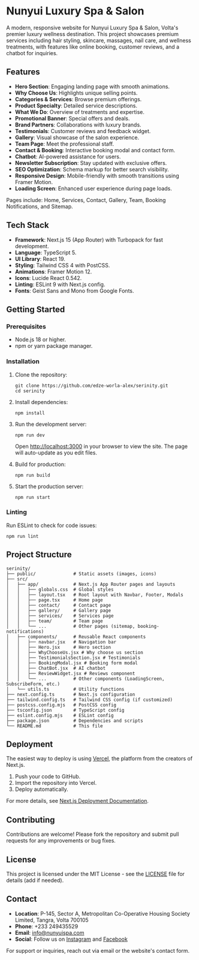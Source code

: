 # Nunyui Luxury Spa & Salon

A modern, responsive website for Nunyui Luxury Spa & Salon, Volta's premier luxury wellness destination. This project showcases premium services including hair styling, skincare, massages, nail care, and wellness treatments, with features like online booking, customer reviews, and a chatbot for inquiries.

## Features

- **Hero Section**: Engaging landing page with smooth animations.
- **Why Choose Us**: Highlights unique selling points.
- **Categories & Services**: Browse premium offerings.
- **Product Specialty**: Detailed service descriptions.
- **What We Do**: Overview of treatments and expertise.
- **Promotional Banner**: Special offers and deals.
- **Brand Partners**: Collaborations with luxury brands.
- **Testimonials**: Customer reviews and feedback widget.
- **Gallery**: Visual showcase of the salon experience.
- **Team Page**: Meet the professional staff.
- **Contact & Booking**: Interactive booking modal and contact form.
- **Chatbot**: AI-powered assistance for users.
- **Newsletter Subscription**: Stay updated with exclusive offers.
- **SEO Optimization**: Schema markup for better search visibility.
- **Responsive Design**: Mobile-friendly with smooth transitions using Framer Motion.
- **Loading Screen**: Enhanced user experience during page loads.

Pages include: Home, Services, Contact, Gallery, Team, Booking Notifications, and Sitemap.

## Tech Stack

- **Framework**: Next.js 15 (App Router) with Turbopack for fast development.
- **Language**: TypeScript 5.
- **UI Library**: React 19.
- **Styling**: Tailwind CSS 4 with PostCSS.
- **Animations**: Framer Motion 12.
- **Icons**: Lucide React 0.542.
- **Linting**: ESLint 9 with Next.js config.
- **Fonts**: Geist Sans and Mono from Google Fonts.

## Getting Started

### Prerequisites

- Node.js 18 or higher.
- npm or yarn package manager.

### Installation

1. Clone the repository:
   ```
   git clone https://github.com/edze-worla-alex/serinity.git
   cd serinity
   ```

2. Install dependencies:
   ```
   npm install
   ```

3. Run the development server:
   ```
   npm run dev
   ```

   Open [http://localhost:3000](http://localhost:3000) in your browser to view the site. The page will auto-update as you edit files.

4. Build for production:
   ```
   npm run build
   ```

5. Start the production server:
   ```
   npm run start
   ```

### Linting

Run ESLint to check for code issues:
```
npm run lint
```

## Project Structure

```
serinity/
├── public/              # Static assets (images, icons)
├── src/
│   ├── app/             # Next.js App Router pages and layouts
│   │   ├── globals.css  # Global styles
│   │   ├── layout.tsx   # Root layout with Navbar, Footer, Modals
│   │   ├── page.tsx     # Home page
│   │   ├── contact/     # Contact page
│   │   ├── gallery/     # Gallery page
│   │   ├── services/    # Services page
│   │   ├── team/        # Team page
│   │   └── ...          # Other pages (sitemap, booking-notifications)
│   ├── components/      # Reusable React components
│   │   ├── navbar.jsx   # Navigation bar
│   │   ├── Hero.jsx     # Hero section
│   │   ├── WhyChooseUs.jsx # Why choose us section
│   │   ├── TestimonialsSection.jsx # Testimonials
│   │   ├── BookingModal.jsx # Booking form modal
│   │   ├── ChatBot.jsx  # AI chatbot
│   │   ├── ReviewWidget.jsx # Reviews component
│   │   └── ...          # Other components (LoadingScreen, SubscribeForm, etc.)
│   └── utils.ts         # Utility functions
├── next.config.ts       # Next.js configuration
├── tailwind.config.ts   # Tailwind CSS config (if customized)
├── postcss.config.mjs   # PostCSS config
├── tsconfig.json        # TypeScript config
├── eslint.config.mjs    # ESLint config
├── package.json         # Dependencies and scripts
└── README.md            # This file
```

## Deployment

The easiest way to deploy is using [Vercel](https://vercel.com/new?utm_medium=default-template&filter=next.js&utm_source=create-next-app&utm_campaign=create-next-app-readme), the platform from the creators of Next.js.

1. Push your code to GitHub.
2. Import the repository into Vercel.
3. Deploy automatically.

For more details, see [Next.js Deployment Documentation](https://nextjs.org/docs/app/building-your-application/deploying).

## Contributing

Contributions are welcome! Please fork the repository and submit pull requests for any improvements or bug fixes.

## License

This project is licensed under the MIT License - see the [LICENSE](LICENSE) file for details (add if needed).

## Contact

- **Location**: P-145, Sector A, Metropolitan Co-Operative Housing Society Limited, Tangra, Volta 700105
- **Phone**: +233 249435529
- **Email**: info@nunyuispa.com
- **Social**: Follow us on [Instagram](https://instagram.com/nunyuispa) and [Facebook](https://facebook.com/nunyuispa)

For support or inquiries, reach out via email or the website's contact form.
